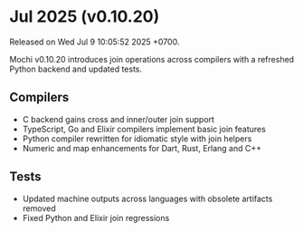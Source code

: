 # Jul 2025 (v0.10.20)

Released on Wed Jul 9 10:05:52 2025 +0700.

Mochi v0.10.20 introduces join operations across compilers with a refreshed Python backend and updated tests.

## Compilers

- C backend gains cross and inner/outer join support
- TypeScript, Go and Elixir compilers implement basic join features
- Python compiler rewritten for idiomatic style with join helpers
- Numeric and map enhancements for Dart, Rust, Erlang and C++

## Tests

- Updated machine outputs across languages with obsolete artifacts removed
- Fixed Python and Elixir join regressions
